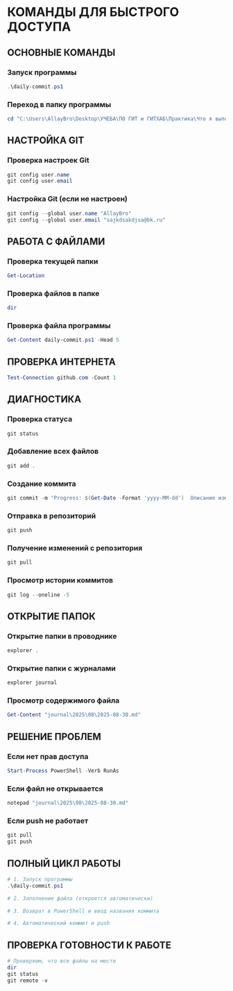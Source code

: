 ﻿#  КОМАНДЫ ДЛЯ БЫСТРОГО ДОСТУПА

##  ОСНОВНЫЕ КОМАНДЫ

### Запуск программы

```powershell
.\daily-commit.ps1
```

### Переход в папку программы

```powershell
cd "C:\Users\AllayBro\Desktop\УЧЕБА\ПО ГИТ и ГИТХАБ\Практика\Что я выполнил сегодня"
```

##  НАСТРОЙКА GIT

### Проверка настроек Git

```powershell
git config user.name
git config user.email
```

### Настройка Git (если не настроен)

```powershell
git config --global user.name "AllayBro"
git config --global user.email "sajkdsakdjsa@bk.ru"
```

##  РАБОТА С ФАЙЛАМИ

### Проверка текущей папки

```powershell
Get-Location
```

### Проверка файлов в папке

```powershell
dir
```

### Проверка файла программы

```powershell
Get-Content daily-commit.ps1 -Head 5
```

##  ПРОВЕРКА ИНТЕРНЕТА

```powershell
Test-Connection github.com -Count 1
```

##  ДИАГНОСТИКА

### Проверка статуса

```powershell
git status
```

### Добавление всех файлов

```powershell
git add .
```

### Создание коммита

```powershell
git commit -m "Progress: $(Get-Date -Format 'yyyy-MM-dd')  Описание изменений"
```

### Отправка в репозиторий

```powershell
git push
```

### Получение изменений с репозитория

```powershell
git pull
```

### Просмотр истории коммитов

```powershell
git log --oneline -5
```

##  ОТКРЫТИЕ ПАПОК

### Открытие папки в проводнике

```powershell
explorer .
```

### Открытие папки с журналами

```powershell
explorer journal
```

### Просмотр содержимого файла

```powershell
Get-Content "journal\2025\08\2025-08-30.md"
```

##  РЕШЕНИЕ ПРОБЛЕМ

### Если нет прав доступа

```powershell
Start-Process PowerShell -Verb RunAs
```

### Если файл не открывается

```powershell
notepad "journal\2025\08\2025-08-30.md"
```

### Если push не работает

```powershell
git pull
git push
```

##  ПОЛНЫЙ ЦИКЛ РАБОТЫ

```powershell
# 1. Запуск программы
.\daily-commit.ps1

# 2. Заполнение файла (откроется автоматически)

# 3. Возврат в PowerShell и ввод названия коммита

# 4. Автоматический коммит и push
```

##  ПРОВЕРКА ГОТОВНОСТИ К РАБОТЕ

```powershell
# Проверяем, что все файлы на месте
dir
git status
git remote -v
```
